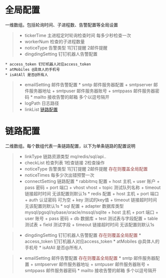 # 全局配置

一维数组。包括轮询时间、子进程数、告警配置等全局设置

> * tickerTime 主进程定时轮询检查时间 每多少秒检查一次
> * workerNum  检查的子进程数量
> * noticeType 告警类型 1钉钉提醒 2邮件提醒
> * dingdingSetting   钉钉机器人告警配置

    * access_token 钉钉机器人对应access_token
    * atMobiles @具体人的手机号
    * isAtAll 是否@所有人 

> * emailSetting 邮件告警配置
    * smtp 邮件服务器配置
        + smtpserver 邮件服务器地址
        + smtpuser 邮件服务器账号
        + smtppass 邮件服务器密码
    * mailto 接收告警的邮箱 多个以逗号隔开
> * logPath 日志路径
> * linkList [链路配置](https://github.com/kbigbus/swoole-link-monitor/blob/master/docs/config.md#%E9%93%BE%E8%B7%AF%E9%85%8D%E7%BD%AE)



# 链路配置

二维数组。每个数组代表一条链路配置，以下为单条链路的配置说明

> * linkType 链路资源类型 mq/redis/sql/api..
> * checkList 检查列表  1检查链接  2检查操作
> * noticeType 告警类型 1钉钉提醒 2邮件提醒  <font color=#964747>存在则覆盖全局配置</font>
> * noticeTimes 每多少次出错预警一次
> * connectSetting 链路配置
    * rabbitmq 配置
        + host 主机
        + user 账户
        + pass 密码
        + port 端口
        + vhost vhost
        + topic 测试队列名称
        + timeout 链接超时时间 无该配置则默认1s
    * redis 配置
        + host 主机
        + port 端口
        + auth 认证密码 可为空
        + key 测试的key值
        + timeout 链接超时时间 无该配置则默认1s
    * sql 配置
        + adapter 数据库类型  mysql/pgsql/sybase/oracle/mssql/sqlite
        + host 主机
        + port 端口
        + user 账号
        + pass 密码
        + db 数据库
        + test 测试表与字段配置
            + table 测试表
            + field 测试字段
        + timeout 链接超时时间 无该配置则默认1s

> * dingdingSetting   钉钉机器人告警配置  <font color=#964747>存在则覆盖全局配置</font>
    * access_token 钉钉机器人对应access_token
    * atMobiles @具体人的手机号
    * isAtAll 是否@所有人 

> * emailSetting 邮件告警配置 <font color=#964747>存在则覆盖全局配置</font>
    * smtp 邮件服务器配置
        + smtpserver 邮件服务器地址
        + smtpuser 邮件服务器账号
        + smtppass 邮件服务器密码
	* mailto 接收告警的邮箱 多个以逗号隔开 


